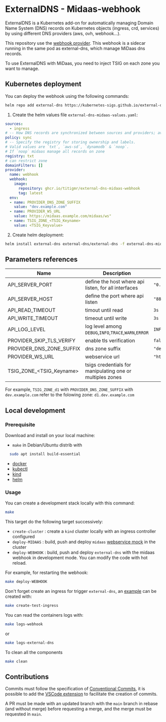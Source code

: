 # ExternalDNS - Midaas-webhook

ExternalDNS is a Kubernetes add-on for automatically managing Domain Name System (DNS) records on Kubernetes objects (ingress, crd, services) by using different DNS providers (aws, ovh, webhook...). 

This repository use the [webhook provider](https://github.com/kubernetes-sigs/external-dns/blob/master/docs/tutorials/webhook-provider.md). This webhook is a sidecar running in the same pod as external-dns, which manage MiDaas dns records. 

To use ExternalDNS with MiDaas, you need to inject TSIG on each zone you want to manage.

## Kubernetes deployment

You can deploy the webhook using the following commands:

```sh
helm repo add external-dns https://kubernetes-sigs.github.io/external-dns/
```

1. Create the helm values file `external-dns-midaas-values.yaml`:

```yaml
sources:
  - ingress
# -- How DNS records are synchronized between sources and providers; available values are `sync` & `upsert-only`.
policy: sync
# -- Specify the registry for storing ownership and labels.
# Valid values are `txt`, `aws-sd`, `dynamodb` & `noop`.
# If `noop` midaas manage all records on zone
registry: txt
# can restrict zone
domainFilters: []
provider: 
  name: webhook
  webhook: 
    image: 
      repository: ghcr.io/titigmr/external-dns-midaas-webhook
      tag: latest
  env:
  - name: PROVIDER_DNS_ZONE_SUFFIX
    value: "dev.example.com"
  - name: PROVIDER_WS_URL
    value: https://midaas.example.com/midaas/ws"
  - name: TSIG_ZONE_<TSIG_Keyname>
    value: <TSIG_Keyvalue>
```

2. Create helm deployment:

```sh
helm install external-dns external-dns/external-dns -f external-dns-midaas-values.yaml
```

## Parameters references

| Name                     | Description                                               | Default value                             |
| ------------------------ | --------------------------------------------------------- | ----------------------------------------- |
| API_SERVER_PORT          | define the host where api listen, for all interfaces      | `"0.0.0.0"`                               |
| API_SERVER_HOST          | define the port where api listen                          | `"8888"`                                  |
| API_READ_TIMEOUT         | timout until read                                         | `3s`                                      |
| API_WRITE_TIMEOUT        | timeout until write                                       | `3s`                                      |
| API_LOG_LEVEL            | log level among `DEBUG`,`INFO`,`TRACE`,`WARN`,`ERROR`     | `INFO`                                    |
| PROVIDER_SKIP_TLS_VERIFY | enable tls verification                                   | `false`                                   |
| PROVIDER_DNS_ZONE_SUFFIX | dns zone suffix                                           | `"dev.example.com"`                       |
| PROVIDER_WS_URL          | webservice url                                            | `"https://midaas.example.com/midaas/ws/"` |
| TSIG_ZONE_<TSIG_Keyname> | tsigs credentials for manipulating one or multiples zones |                                           |

For example, `TSIG_ZONE_d1` with `PROVIDER_DNS_ZONE_SUFFIX` with `dev.example.com` refer to the folowing zone: `d1.dev.example.com`


## Local development

### Prerequisite

Download and install on your local machine:
- `make` in Debian/Ubuntu distrib with 
```bash
  sudo apt install build-essential
```
- [docker](https://docs.docker.com/engine/install/)
- [kubectl](https://github.com/kubernetes/kubectl)
- [kind](https://github.com/kubernetes-sigs/kind)
- [helm](https://github.com/helm/helm)

### Usage


You can create a development stack locally with this command:

```sh
make
```

This target do the following target successively:
- `create-cluster` : create a `kind` cluster locally with an ingress controller configured
- `deploy-MIDAAS` : build, push and deploy `midaas` [webservice mock](./contribute/midaas-ws/) in the cluster 
- `deploy-WEBHOOK` : build, push and deploy `external-dns` with the midaas webhook in development mode. You can modify the code with hot reload.

For example, for restarting the webhook: 

```bash
make deploy-WEBHOOK
```

Don't forget create an ingress for trigger `external-dns`, an [example](./contribute/ressources/ingress.yaml) can be created with: 

```bash
make create-test-ingress 
```

You can read the containers logs with:

```bash 
make logs-webhook
```

or 

```bash 
make logs-external-dns
```

To clean all the components

```sh
make clean
```


## Contributions

Commits must follow the specification of [Conventional Commits](https://www.conventionalcommits.org/en/v1.0.0/), it is possible to add the [VSCode extension](https://github.com/vivaxy/vscode-conventional-commits) to facilitate the creation of commits.

A PR must be made with an updated branch with the `main` branch in rebase (and without merge) before requesting a merge, and the merge must be requested in `main`.
